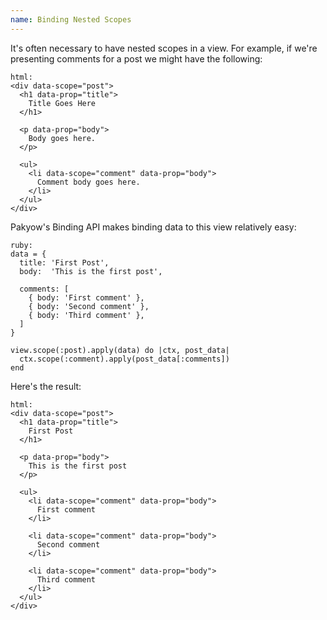 ```yaml
---
name: Binding Nested Scopes
---
```


It's often necessary to have nested scopes in a view. For example, if we're presenting comments for a post we might have the following:

    html:
    <div data-scope="post">
      <h1 data-prop="title">
        Title Goes Here
      </h1>

      <p data-prop="body">
        Body goes here.
      </p>

      <ul>
        <li data-scope="comment" data-prop="body">
          Comment body goes here.
        </li>
      </ul>
    </div>

Pakyow's Binding API makes binding data to this view relatively easy:

    ruby:
    data = {
      title: 'First Post',
      body:  'This is the first post',

      comments: [
        { body: 'First comment' },
        { body: 'Second comment' },
        { body: 'Third comment' },
      ]
    }

    view.scope(:post).apply(data) do |ctx, post_data|
      ctx.scope(:comment).apply(post_data[:comments])
    end

Here's the result:

    html:
    <div data-scope="post">
      <h1 data-prop="title">
        First Post
      </h1>

      <p data-prop="body">
        This is the first post
      </p>

      <ul>
        <li data-scope="comment" data-prop="body">
          First comment
        </li>

        <li data-scope="comment" data-prop="body">
          Second comment
        </li>

        <li data-scope="comment" data-prop="body">
          Third comment
        </li>
      </ul>
    </div>
